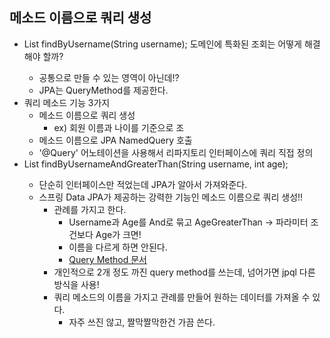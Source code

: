 ## 메소드 이름으로 쿼리 생성
- List<Member> findByUsername(String username); 도메인에 특화된 조회는 어떻게 해결해야 할까?
  - 공통으로 만들 수 있는 영역이 아닌데!?
  - JPA는 QueryMethod를 제공한다.
- 쿼리 메소드 기능 3가지
  - 메소드 이름으로 쿼리 생성
    - ex) 회원 이름과 나이를 기준으로 조
  - 메소드 이름으로 JPA NamedQuery 호출
  - '@Query' 어노테이션을 사용해서 리파지토리 인터페이스에 쿼리 직접 정의
- List<Member> findByUsernameAndGreaterThan(String username, int age); 
  - 단순히 인터페이스만 적었는데 JPA가 알아서 가져와준다.
  - 스프링 Data JPA가 제공하는 강력한 기능인 메소드 이름으로 쿼리 생성!!
    - 관례를 가지고 한다.
      - Username과 Age를 And로 묶고 AgeGreaterThan -> 파라미터 조건보다 Age가 크면!
      - 이름을 다르게 하면 안된다.  
      - [Query Method 문서](https://docs.spring.io/spring-data/jpa/docs/2.2.6.RELEASE/reference/html/#reference)
    - 개인적으로 2개 정도 까진 query method를 쓰는데, 넘어가면 jpql 다른 방식을 사용!
    - 쿼리 메소드의 이름을 가지고 관례를 만들어 원하는 데이터를 가져올 수 있다.
      - 자주 쓰진 않고, 짤막짤막한건 가끔 쓴다.
      